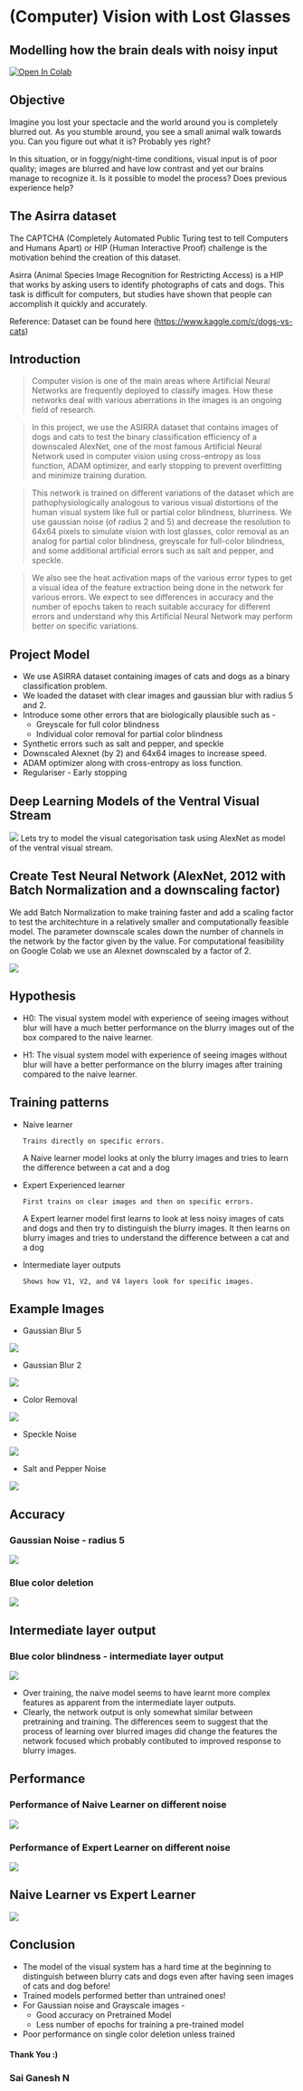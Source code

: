 # (Computer) Vision with Lost Glasses
## Modelling how the brain deals with noisy input

[![Open In Colab](https://colab.research.google.com/assets/colab-badge.svg)](https://colab.research.google.com/drive/1A9_x5ZdJ040Ow6PVx1s-myxQAbaCMOJO)

## Objective
Imagine you lost your spectacle and the world around you is completely blurred out. As you stumble around, you see a small animal walk towards you. Can you figure out what it is? Probably yes right?

In this situation, or in foggy/night-time conditions, visual input is of poor quality; images are blurred and have low contrast and yet our brains manage to recognize it. Is it possible to model the process? Does previous experience help?

## The Asirra dataset
The CAPTCHA (Completely Automated Public Turing test to tell Computers and Humans Apart) or HIP (Human Interactive Proof) challenge is the motivation behind the creation of this dataset.

Asirra (Animal Species Image Recognition for Restricting Access) is a HIP that works by asking users to identify photographs of cats and dogs. This task is difficult for computers, but studies have shown that people can accomplish it quickly and accurately.

Reference: Dataset can be found here (https://www.kaggle.com/c/dogs-vs-cats)

## Introduction

> Computer vision is one of the main areas where Artificial Neural Networks are frequently deployed to classify images. How these networks deal with various aberrations in the images is an ongoing field of research. 

> In this project, we use the ASIRRA dataset that contains images of dogs and cats to test the binary classification efficiency of a downscaled AlexNet, one of the most famous Artificial Neural Network used in computer vision using cross-entropy as loss function, ADAM optimizer, and early stopping to prevent overfitting and minimize training duration.

> This network is trained on different variations of the dataset which are pathophysiologically analogous to various visual distortions of the human visual system like full or partial color blindness, blurriness. We use gaussian noise (of radius 2 and 5) and decrease the resolution to 64x64 pixels to simulate vision with lost glasses, color removal as an analog for partial color blindness, greyscale for full-color blindness, and some additional artificial errors such as salt and pepper, and speckle.

> We also see the heat activation maps of the various error types to get a visual idea of the feature extraction being done in the network for various errors. We expect to see differences in accuracy and the number of epochs taken to reach suitable accuracy for different errors and understand why this Artificial Neural Network may perform better on specific variations.

## Project Model 

* We use ASIRRA dataset containing images of cats and dogs as a binary classification problem.
* We loaded the dataset with clear images and gaussian blur with radius 5 and 2.
* Introduce some other errors that are biologically plausible such as - 
  * Greyscale for full color blindness
  * Individual color removal for partial color blindness
* Synthetic errors such as salt and pepper, and speckle
* Downscaled Alexnet (by 2) and 64x64 images to increase speed.
* ADAM optimizer along with cross-entropy as loss function.
* Regulariser - Early stopping

## Deep Learning Models of the Ventral Visual Stream
![](https://www.biorxiv.org/content/biorxiv/early/2020/01/02/407007/F1.large.jpg)
Lets try to model the visual categorisation task using AlexNet as model of the ventral visual stream.

## Create Test Neural Network (AlexNet, 2012 with Batch Normalization and a downscaling factor)
We add Batch Normalization to make training faster and add a scaling factor to test the architechture in a relatively smaller and computationally feasible model. The parameter downscale scales down the number of channels in the network by the factor given by the value. For computational feasibility on Google Colab we use an Alexnet downscaled by a factor of 2.

![](https://miro.medium.com/max/1838/1*bD_DMBtKwveuzIkQTwjKQQ.png)

## Hypothesis
- H0: The visual system model with experience of seeing images without blur will have a much better performance on the blurry images out of the box compared to the naive learner.

- H1: The visual system model with experience of seeing images without blur will have a better performance on the blurry images after training compared to the naive learner.

## Training patterns

* Naive learner
  ``` 
  Trains directly on specific errors.
  ```
  A Naive learner model looks at only the blurry images and tries to learn the difference between a cat and a dog

* Expert Experienced learner 
  ``` 
  First trains on clear images and then on specific errors.
  ```
  A Expert learner model first learns to look at less noisy images of cats and dogs and then try to distinguish the blurry images. It then learns on blurry images and tries to understand the difference between a cat and a dog
  
* Intermediate layer outputs
  ``` 
  Shows how V1, V2, and V4 layers look for specific images.
  ```
## Example Images
* Gaussian Blur 5

![](https://raw.githubusercontent.com/SAIGANESH02/Vision_with_Lost_Glasses/master/assets/GuassianBlur5.png)

* Gaussian Blur 2

![](https://raw.githubusercontent.com/SAIGANESH02/Vision_with_Lost_Glasses/master/assets/GuassianBlur2.png)

* Color Removal

![](https://raw.githubusercontent.com/SAIGANESH02/Vision_with_Lost_Glasses/master/assets/colorem.png)

* Speckle Noise

![](https://raw.githubusercontent.com/SAIGANESH02/Vision_with_Lost_Glasses/master/assets/speckleblur.png)

* Salt and Pepper Noise

![](https://raw.githubusercontent.com/SAIGANESH02/Vision_with_Lost_Glasses/master/assets/SandPBlur.png)

## Accuracy
### Gaussian Noise - radius 5
![](https://raw.githubusercontent.com/SAIGANESH02/Vision_with_Lost_Glasses/master/assets/Acc_GN_5.png)
### Blue color deletion
![](https://raw.githubusercontent.com/SAIGANESH02/Vision_with_Lost_Glasses/master/assets/Acc_BlCol.png)
## Intermediate layer output
### Blue color blindness - intermediate layer output

![](https://raw.githubusercontent.com/SAIGANESH02/Vision_with_Lost_Glasses/master/assets/bl_ILO.JPG)
- Over training, the naive model seems to have learnt more complex features as apparent from the intermediate layer outputs.
- Clearly, the network output is only somewhat similar between pretraining and training. The differences seem to suggest that the process of learning over blurred images did change the features the network focused which probably contibuted to improved response to blurry images.

## Performance
### Performance of Naive Learner on different noise
![](https://raw.githubusercontent.com/SAIGANESH02/Vision_with_Lost_Glasses/master/assets/performance_naive_learner_all_noises.png)
### Performance of Expert Learner on different noise
![](https://raw.githubusercontent.com/SAIGANESH02/Vision_with_Lost_Glasses/master/assets/performance_experience_learner_all_noises.png)
## Naive Learner vs Expert Learner 
![](https://raw.githubusercontent.com/SAIGANESH02/Vision_with_Lost_Glasses/master/assets/nlvsel.png)

## Conclusion

* The model of the visual system has a hard time at the beginning to distinguish between blurry cats and dogs even after having seen images of cats and dog before!
* Trained models performed better than untrained ones!
* For Gaussian noise and Grayscale images -  
  * Good accuracy on Pretrained Model
  * Less number of epochs for training a pre-trained model
* Poor performance on single color deletion unless trained

#### Thank You :)
### Sai Ganesh N
